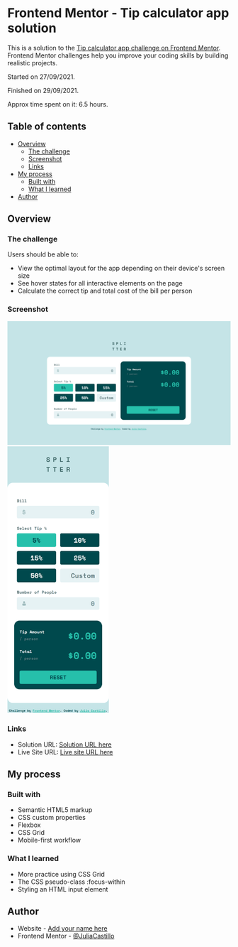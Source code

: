 # Frontend Mentor - Tip calculator app solution

This is a solution to the [Tip calculator app challenge on Frontend Mentor](https://www.frontendmentor.io/challenges/tip-calculator-app-ugJNGbJUX). Frontend Mentor challenges help you improve your coding skills by building realistic projects.

Started on 27/09/2021.

Finished on 29/09/2021.

Approx time spent on it: 6.5 hours.

## Table of contents

- [Overview](#overview)
  - [The challenge](#the-challenge)
  - [Screenshot](#screenshot)
  - [Links](#links)
- [My process](#my-process)
  - [Built with](#built-with)
  - [What I learned](#what-i-learned)
- [Author](#author)



## Overview

### The challenge

Users should be able to:

- View the optimal layout for the app depending on their device's screen size
- See hover states for all interactive elements on the page
- Calculate the correct tip and total cost of the bill per person

### Screenshot

![Desktop screenshot](screenshots/FM-tip-calculator-screenshot-desktop.png)
<img src="screenshots/FM-tip-calculator-screenshot-mobile.png" alt="Mobile screenshot" height="600"/>

### Links

- Solution URL: [Solution URL here](https://www.frontendmentor.io/solutions/tip-calculator-using-css-grid-and-js-fETEm7Esd)
- Live Site URL: [Live site URL here](https://juliacastillo.github.io/FM-tip-calculator-app/)

## My process

### Built with

- Semantic HTML5 markup
- CSS custom properties
- Flexbox
- CSS Grid
- Mobile-first workflow


### What I learned

- More practice using CSS Grid
- The CSS pseudo-class :focus-within
- Styling an HTML input element


## Author

- Website - [Add your name here](https://www.your-site.com)
- Frontend Mentor - [@JuliaCastillo](https://www.frontendmentor.io/profile/JuliaCastillo)



